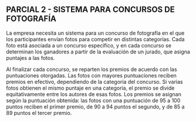 ## PARCIAL 2 - SISTEMA PARA CONCURSOS DE FOTOGRAFÍA

La empresa necesita un sistema para un concurso de fotografía en el que los participantes envían fotos para competir en distintas categorías. Cada foto está asociada a un concurso específico, y en cada concurso se determinan los ganadores a partir de la evaluación de un jurado, que asigna puntajes a las fotos.

Al finalizar cada concurso, se reparten los premios de acuerdo con las puntuaciones otorgadas. Las fotos con mayores puntuaciones reciben premios en efectivo, dependiendo de la categoría del concurso. Si varias fotos obtienen el mismo puntaje en una categoría, el premio se divide equitativamente entre los autores de esas fotos. Los premios se asignan según la puntuación obtenida: las fotos con una puntuación de 95 a 100 puntos reciben el primer premio, de 90 a 94 puntos el segundo, y de 85 a 89 puntos el tercer premio.
